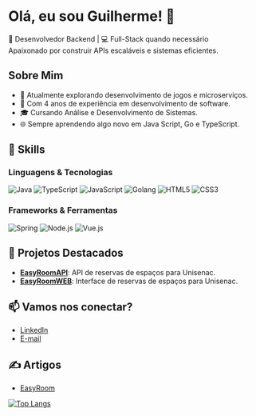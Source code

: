 # Olá, eu sou Guilherme! 👋

🚀 Desenvolvedor Backend | 💻 Full-Stack quando necessário  
Apaixonado por construir APIs escaláveis e sistemas eficientes.

## Sobre Mim

- 🌱 Atualmente explorando desenvolvimento de jogos e microserviços.
- 💼 Com 4 anos de experiência em desenvolvimento de software.
- 🎓 Cursando Análise e Desenvolvimento de Sistemas.
- 🌐 Sempre aprendendo algo novo em Java Script, Go e TypeScript.

## 🚀 Skills

### Linguagens & Tecnologias
![Java](https://img.shields.io/badge/Java-ED8B00?style=for-the-badge&logo=java&logoColor=white)
![TypeScript](https://img.shields.io/badge/TypeScript-007ACC?style=for-the-badge&logo=typescript&logoColor=white)
![JavaScript](https://img.shields.io/badge/JavaScript-F7DF1E?style=for-the-badge&logo=javascript&logoColor=black)
![Golang](https://img.shields.io/badge/Go-00ADD8?style=for-the-badge&logo=go&logoColor=white)
![HTML5](https://img.shields.io/badge/HTML5-E34F26?style=for-the-badge&logo=html5&logoColor=white)
![CSS3](https://img.shields.io/badge/CSS3-1572B6?style=for-the-badge&logo=css3&logoColor=white)

### Frameworks & Ferramentas
![Spring](https://img.shields.io/badge/Spring-6DB33F?style=for-the-badge&logo=spring&logoColor=white)
![Node.js](https://img.shields.io/badge/Node.js-339933?style=for-the-badge&logo=node-dot-js&logoColor=white)
![Vue.js](https://img.shields.io/badge/Vue.js-35495E?style=for-the-badge&logo=vue-dot-js&logoColor=4FC08D)

## 📂 Projetos Destacados

- **[EasyRoomAPI](https://github.com/guilhermeklm/easy-room-api)**: API de reservas de espaços para Unisenac.
- **[EasyRoomWEB](https://github.com/guilhermeklm/easy-room-web)**: Interface de reservas de espaços para Unisenac.

## 📫 Vamos nos conectar?

- [LinkedIn](https://linkedin.com/in/seu-usuario](https://www.linkedin.com/in/guilherme-karam-ti/))
- [E-mail](mailto:guilherme.klm22@gmail.com)

## ✍️ Artigos

- [EasyRoom](https://medium.com/@guilherme.klm22/easy-room-a9923c1b059a)

[![Top Langs](https://github-readme-stats.vercel.app/api/top-langs/?username=guilhermeklm&layout=donut)](https://github.com/guilhermeklm/github-readme-stats)
